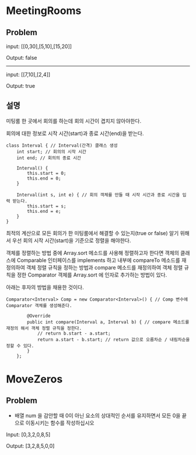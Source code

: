 # MeetingRooms

## Problem

input: [[0,30],[5,10],[15,20]]

Output: false
* * *
input: [[7,10],[2,4]]

Output: true

## 설명

미팅룸 한 곳에서 회의를 하는데 회의 시간이 겹치지 않아야한다.

회의에 대한 정보로 시작 시간(start)과 종료 시간(end)을 받는다.

```
class Interval { // Interval(간격) 클래스 생성
    int start; // 회의의 시작 시간
    int end; // 회의의 종료 시간

    Interval() {
        this.start = 0;
        this.end = 0;
    }

    Interval(int s, int e) { // 회의 객체를 만들 때 시작 시간과 종료 시간을 입력 받는다.
        this.start = s;
        this.end = e;
    }
}
```

최적의 계산으로 모든 회의가 한 미팅룸에서 해결할 수 있는지(true or false)
알기 위해서 우선 회의 시작 시간(start)을 기준으로 정렬을 해야한다.

객체를 정렬하는 방법 중에 Array.sort 메소드를 사용해 정렬하고자 한다면 객체의 클래스에 Comparable 인터페이스를 implements 하고 내부에 compareTo 메소드를 재정의하여 객체 정렬 규칙을 정하는 방법과
compare 메소드를 재정의하여 객체 정렬 규칙을 정한 Comparator 객체를 Array.sort 에 인자로 추가하는 방법이 있다.

아래는 후자의 방법을 채용한 것이다.

```
Comparator<Interval> Comp = new Comparator<Interval>() { // Comp 변수에 Comparator 객체를 생성해준다.

        @Override
        public int compare(Interval a, Interval b) { // compare 메소드를 재정의 해서 객체 정렬 규칙을 정한다.
            // return b.start - a.start;
            return a.start - b.start; // return 값으로 오름차순 / 내림차순을 정할 수 있다.
        }
    };
```

# MoveZeros

## Problem

- 배열 num 을 감안할 때 0이 아닌 요소의 상대적인 순서를 유지하면서 모든 0을 끝으로 이동시키는 함수를 작성하십시오

Input: [0,3,2,0,8,5]

Output: [3,2,8,5,0,0]